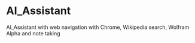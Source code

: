 # AI_Assistant
AI_Assistant with web navigation with Chrome, Wikipedia search, Wolfram Alpha and note taking
